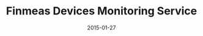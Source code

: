 ---
layout: post
title: Finmeas Devices Monitoring Service
date: 2015-01-27
duration: 2014.09 - 2015.04
image: /assets/img/projects/finmeas.jpg
description: <a href="http://www.finmeas.com/">FinMeas Ltd</a> is a Finnish measurement technology and service expert. This project is to develop a HTML5 hybrid mobile app (iOS/Android/WP) to monitor and maintain the status of measurement devices and detailed information of POIs managed by FinMeas’s Internet service. I was one of the project coordinators and my responsibilities were focused on proposing potential technical solutions, constructing mobile app mockups, managing the project and testing softwares before the final version of productions. AngularJS and Sencha Touch were used for mockups. Other tools included Jira, Bitbucket and Slack.
categories: [project]
tags: [project]
---